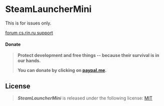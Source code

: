 # SteamLauncherMini

This is for issues only.

[forum cs.rin.ru support](https://cs.rin.ru/forum/viewtopic.php?f=29&t=125868)

#### Donate

> **Protect development and free things -- because their survival is in our hands.**
>
> **You can donate by clicking on [paypal.me](https://paypal.me/sak32009a).**

## License

> **_SteamLauncherMini_** is released under the following license: [MIT](https://github.com/Sak32009/SteamLauncherMini/blob/main/LICENSE)
